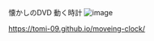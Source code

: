 懐かしのDVD
動く時計
![image](https://github.com/user-attachments/assets/17cc8f78-9653-41cf-9e98-3a526d80a04e)

https://tomi-09.github.io/moveing-clock/
